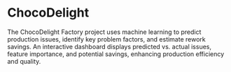 # ChocoDelight
The ChocoDelight Factory project uses machine learning to predict production issues, identify key problem factors, and estimate rework savings. An interactive dashboard displays predicted vs. actual issues, feature importance, and potential savings, enhancing production efficiency and quality.
